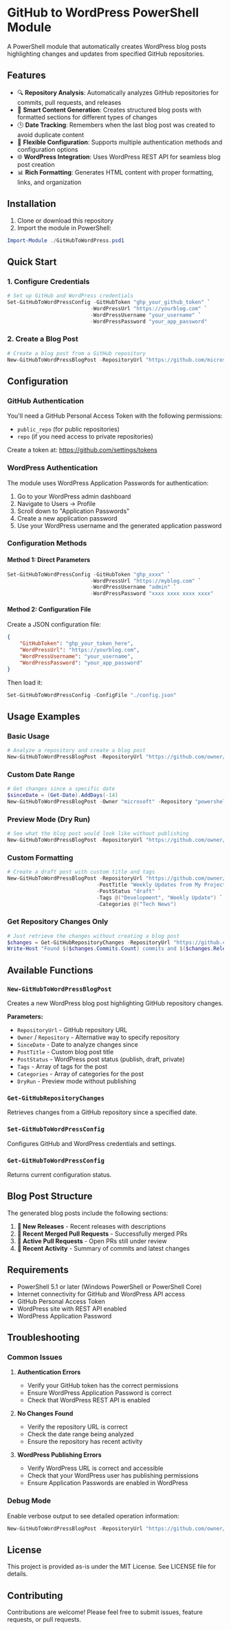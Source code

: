 # GitHub to WordPress PowerShell Module

A PowerShell module that automatically creates WordPress blog posts highlighting changes and updates from specified GitHub repositories.

## Features

- 🔍 **Repository Analysis**: Automatically analyzes GitHub repositories for commits, pull requests, and releases
- 📝 **Smart Content Generation**: Creates structured blog posts with formatted sections for different types of changes
- 🕒 **Date Tracking**: Remembers when the last blog post was created to avoid duplicate content
- 🔧 **Flexible Configuration**: Supports multiple authentication methods and configuration options
- 🌐 **WordPress Integration**: Uses WordPress REST API for seamless blog post creation
- 📊 **Rich Formatting**: Generates HTML content with proper formatting, links, and organization

## Installation

1. Clone or download this repository
2. Import the module in PowerShell:

```powershell
Import-Module ./GitHubToWordPress.psd1
```

## Quick Start

### 1. Configure Credentials

```powershell
# Set up GitHub and WordPress credentials
Set-GitHubToWordPressConfig -GitHubToken "ghp_your_github_token" `
                           -WordPressUrl "https://yourblog.com" `
                           -WordPressUsername "your_username" `
                           -WordPressPassword "your_app_password"
```

### 2. Create a Blog Post

```powershell
# Create a blog post from a GitHub repository
New-GitHubToWordPressBlogPost -RepositoryUrl "https://github.com/microsoft/powershell"
```

## Configuration

### GitHub Authentication

You'll need a GitHub Personal Access Token with the following permissions:
- `public_repo` (for public repositories)
- `repo` (if you need access to private repositories)

Create a token at: https://github.com/settings/tokens

### WordPress Authentication

The module uses WordPress Application Passwords for authentication:

1. Go to your WordPress admin dashboard
2. Navigate to Users → Profile
3. Scroll down to "Application Passwords"
4. Create a new application password
5. Use your WordPress username and the generated application password

### Configuration Methods

#### Method 1: Direct Parameters
```powershell
Set-GitHubToWordPressConfig -GitHubToken "ghp_xxxx" `
                           -WordPressUrl "https://myblog.com" `
                           -WordPressUsername "admin" `
                           -WordPressPassword "xxxx xxxx xxxx xxxx"
```

#### Method 2: Configuration File
Create a JSON configuration file:

```json
{
    "GitHubToken": "ghp_your_token_here",
    "WordPressUrl": "https://yourblog.com",
    "WordPressUsername": "your_username",
    "WordPressPassword": "your_app_password"
}
```

Then load it:
```powershell
Set-GitHubToWordPressConfig -ConfigFile "./config.json"
```

## Usage Examples

### Basic Usage

```powershell
# Analyze a repository and create a blog post
New-GitHubToWordPressBlogPost -RepositoryUrl "https://github.com/owner/repo"
```

### Custom Date Range

```powershell
# Get changes since a specific date
$sinceDate = (Get-Date).AddDays(-14)
New-GitHubToWordPressBlogPost -Owner "microsoft" -Repository "powershell" -SinceDate $sinceDate
```

### Preview Mode (Dry Run)

```powershell
# See what the blog post would look like without publishing
New-GitHubToWordPressBlogPost -RepositoryUrl "https://github.com/owner/repo" -DryRun
```

### Custom Formatting

```powershell
# Create a draft post with custom title and tags
New-GitHubToWordPressBlogPost -RepositoryUrl "https://github.com/owner/repo" `
                             -PostTitle "Weekly Updates from My Project" `
                             -PostStatus "draft" `
                             -Tags @("Development", "Weekly Update") `
                             -Categories @("Tech News")
```

### Get Repository Changes Only

```powershell
# Just retrieve the changes without creating a blog post
$changes = Get-GitHubRepositoryChanges -RepositoryUrl "https://github.com/owner/repo"
Write-Host "Found $($changes.Commits.Count) commits and $($changes.Releases.Count) releases"
```

## Available Functions

### `New-GitHubToWordPressBlogPost`
Creates a new WordPress blog post highlighting GitHub repository changes.

**Parameters:**
- `RepositoryUrl` - GitHub repository URL
- `Owner` / `Repository` - Alternative way to specify repository
- `SinceDate` - Date to analyze changes since
- `PostTitle` - Custom blog post title
- `PostStatus` - WordPress post status (publish, draft, private)
- `Tags` - Array of tags for the post
- `Categories` - Array of categories for the post
- `DryRun` - Preview mode without publishing

### `Get-GitHubRepositoryChanges`
Retrieves changes from a GitHub repository since a specified date.

### `Set-GitHubToWordPressConfig`
Configures GitHub and WordPress credentials and settings.

### `Get-GitHubToWordPressConfig`
Returns current configuration status.

## Blog Post Structure

The generated blog posts include the following sections:

1. **🚀 New Releases** - Recent releases with descriptions
2. **🔀 Recent Merged Pull Requests** - Successfully merged PRs
3. **🔧 Active Pull Requests** - Open PRs still under review
4. **📝 Recent Activity** - Summary of commits and latest changes

## Requirements

- PowerShell 5.1 or later (Windows PowerShell or PowerShell Core)
- Internet connectivity for GitHub and WordPress API access
- GitHub Personal Access Token
- WordPress site with REST API enabled
- WordPress Application Password

## Troubleshooting

### Common Issues

1. **Authentication Errors**
   - Verify your GitHub token has the correct permissions
   - Ensure WordPress Application Password is correct
   - Check that WordPress REST API is enabled

2. **No Changes Found**
   - Verify the repository URL is correct
   - Check the date range being analyzed
   - Ensure the repository has recent activity

3. **WordPress Publishing Errors**
   - Verify WordPress URL is correct and accessible
   - Check that your WordPress user has publishing permissions
   - Ensure Application Passwords are enabled in WordPress

### Debug Mode

Enable verbose output to see detailed operation information:

```powershell
New-GitHubToWordPressBlogPost -RepositoryUrl "https://github.com/owner/repo" -Verbose
```

## License

This project is provided as-is under the MIT License. See LICENSE file for details.

## Contributing

Contributions are welcome! Please feel free to submit issues, feature requests, or pull requests.

